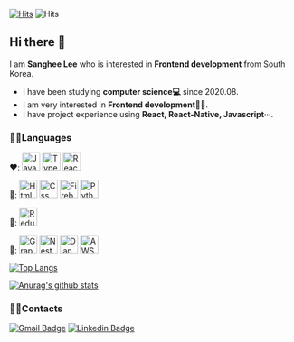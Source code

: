 [![Hits](https://hits.seeyoufarm.com/api/count/incr/badge.svg?url=https%3A%2F%2Fgithub.com%2Fsanghee-dev&count_bg=%2379C83D&title_bg=%23555555&icon=&icon_color=%23E7E7E7&title=hits&edge_flat=false)](https://hits.seeyoufarm.com) ![Hits](https://img.shields.io/github/followers/sanghee-dev?label=Follow)

## Hi there 👋

I am **Sanghee Lee** who is interested in **Frontend development** from South Korea.

- I have been studying **computer science:computer:** since 2020.08.
- I am very interested in **Frontend development**👩‍💻.
- I have project experience using **React, React-Native, Javascript**···.

### 🙆‍♀Languages

❤️: <img alt="JavaScript" src="https://user-images.githubusercontent.com/13250888/53627364-a16d0100-3c4b-11e9-84e2-a8c2f7311695.png" width="32" height="32"/> <img alt="TypeScript" src="https://user-images.githubusercontent.com/61302874/104692864-0486b480-574c-11eb-9514-b527238e4715.png" width="32" height="32"/> <img alt="React" src="https://user-images.githubusercontent.com/13250888/62798586-90d58680-bb19-11e9-9a82-9762725abede.png" width="32" height="32"/>

🧡: <img alt="Html" src="https://user-images.githubusercontent.com/13250888/53627363-a16d0100-3c4b-11e9-8238-56153fb041e4.png" width="32" height="32"/> <img alt="Css" src="https://user-images.githubusercontent.com/61302874/99525171-cf284980-29dc-11eb-91ea-412ee2f0c910.png" width="32" height="32"/> <img alt="Firebase" src="https://user-images.githubusercontent.com/61302874/103174001-ed1d7f80-48a1-11eb-922d-e33ae18dae9a.png" width="32" height="32"/> <img alt="Python" src="https://upload.wikimedia.org/wikipedia/commons/thumb/c/c3/Python-logo-notext.svg/768px-Python-logo-notext.svg.png" width="32" height="32"/>

💛: <img alt="Redux" src="https://user-images.githubusercontent.com/61302874/105501958-38dc1100-5d08-11eb-9b80-21a9f30dea71.png" width="32" height="32"/> 

🤍: <img alt="GraphQL" src="https://user-images.githubusercontent.com/61302874/105507067-1816ba00-5d0e-11eb-9245-a1573de285d5.png" width="32" height="32"/> <img alt="NestJS" src="https://user-images.githubusercontent.com/61302874/105507120-29f85d00-5d0e-11eb-8ec2-ef3c2a8ef7aa.png" width="32" height="32"/> <img alt="Django" src="https://user-images.githubusercontent.com/61302874/105507388-7774ca00-5d0e-11eb-9515-355c4b0d1846.png" width="32" height="32"/> <img alt="AWS" src="https://user-images.githubusercontent.com/61302874/105507519-a2f7b480-5d0e-11eb-9086-c77e25c130df.png" width="32" height="32"/>

[![Top Langs](https://github-readme-stats.vercel.app/api/top-langs/?username=sanghee-dev&layout=compact)](https://github.com/anuraghazra/github-readme-stats)

[![Anurag's github stats](https://github-readme-stats.vercel.app/api?username=sanghee-dev&show_icons=true)](https://github.com/anuraghazra/github-readme-stats)

### 🙆‍♀Contacts

[![Gmail Badge](https://img.shields.io/badge/Gmail-d14836?style=flat-square&logo=Gmail&logoColor=white&link=mailto:leeesangheee@gmail.com)](mailto:leeesangheee@gmail.com) [![Linkedin Badge](https://img.shields.io/badge/-LinkedIn-blue?style=flat-square&logo=Linkedin&logoColor=white&link=https://www.linkedin.com/in/sanghee-lee-52ba5a1a8)](https://www.linkedin.com/in/sanghee-lee-52ba5a1a8)
